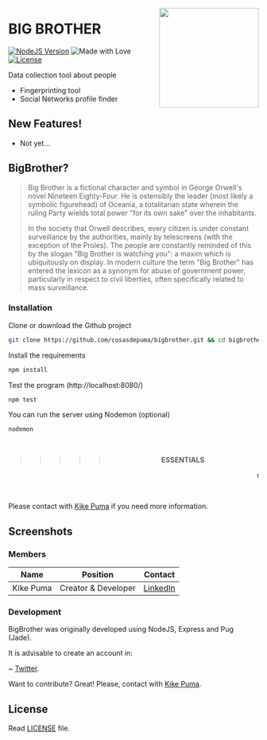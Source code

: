 <a href="https://pugjs.org"><img src="https://cdn.rawgit.com/CosasDePuma/BigBrother/cd329955/public/icons/bigbrother.svg" height="200" align="right"></a>
# BIG BROTHER

[![NodeJS Version](https://img.shields.io/badge/nodejs-4.8.3-yellowgreen.svg?style=flat)](https://nodejs.org/es/download/package-manager/)
![Made with Love](https://img.shields.io/badge/made%20with-<3-ff69b4.svg?style=flat)
[![License](https://img.shields.io/github/license/CosasDePuma/BigBrother.svg)](https://github.com/CosasDePuma/BigBrother/blob/master/LICENSE)

Data collection tool about people

  - Fingerprinting tool
  - Social Networks profile finder

## New Features!

  - Not yet...

## BigBrother?

> Big Brother is a fictional character and symbol in George Orwell's novel Nineteen Eighty-Four. He is ostensibly the leader (most likely a symbolic figurehead) of Oceania, a totalitarian state wherein the ruling Party wields total power "for its own sake" over the inhabitants.
> 
> In the society that Orwell describes, every citizen is under constant surveillance by the authorities, mainly by telescreens (with the exception of the Proles). The people are constantly reminded of this by the slogan "Big Brother is watching you": a maxim which is ubiquitously on display. In modern culture the term "Big Brother" has entered the lexicon as a synonym for abuse of government power, particularly in respect to civil liberties, often specifically related to mass surveillance.

### Installation

Clone or download the Github project
```sh
git clone https://github.com/cosasdepuma/bigbrother.git && cd bigbrother/
```

Install the requirements
```sh
npm install
```

Test the program (http://localhost:8080/)
```sh
npm test
```

You can run the server using Nodemon (optional)
```sh
nodemon
```

&nbsp;
>>>>> **<p align="center"> ESSENTIALS <p>**
<p align="center"><marquee> nodejs npm nodemon </marquee><p></br>

Please contact with [Kike Puma](https://linkedin.com/in/kikepuma) if you need more information.

## Screenshots



### Members

| Name | Position | Contact |
| ------ | ------ | ------ |
| Kike Puma | Creator & Developer | [LinkedIn](https://linkedin.com/in/kikepuma) |


### Development

BigBrother was originally developed using NodeJS, Express and Pug (Jade).

It is advisable to create an account in:

~ [Twitter](https://apps.twitter.com/).


Want to contribute? Great!
Please, contact with [Kike Puma](https://linkedin.com/in/kikepuma).

License
----
Read [LICENSE](https://github.com/CosasDePuma/BigBrother/blob/master/LICENSE) file.